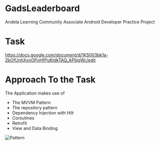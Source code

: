 # GadsLeaderboard
Andela Learning Community Associate Android Developer Practice Project

# Task 
https://docs.google.com/document/d/1KS003bk1a-2bOfUnhXvnOPoHfPuKtdkTAQ_APljjgWc/edit

# Approach To the Task
The Application makes use of 
- The MVVM Pattern
- The repository pattern 
- Dependency Injection with Hilt 
- Coroutines 
- Retrofit 
- View and Data Binding

![Pattern](file://Users/mac/Downloads/arch_guide_diagram.png?raw=true "Title")
